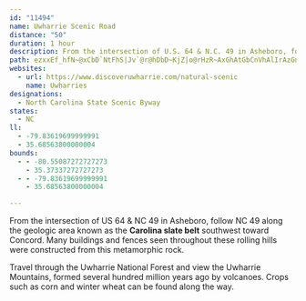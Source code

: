 ```yaml
---
id: "11494"
name: Uwharrie Scenic Road
distance: "50"
duration: 1 hour
description: From the intersection of U.S. 64 & N.C. 49 in Asheboro, follow N.C. 49 along the geologic area known as the 'Carolina slate belt' southwest toward Concord. Along the way, you pass through the Uwharrie National Forest and Mountains.
path: ezxxEf_hfN~@xCbD`NtFhS|Jv`@r@hDbD~KjZ|o@rHzR~AxGhAtGbCnVhAlIrAzGnA|EzTfp@rClKjAlFzEj`@rBbNnApFfk@rlBtQrr@|BdLjAnKjBpd@~@zKhBvKhGnTd_@foA|AfHrAxH~@nMbBj[dBnN|AnGlBjFpItQxB`GdBzHb@fC|@xJJtBBpEYtb@H`GvKjsAb@lEh@zDh@rBf@jBpBfF|BtDtCjD`EzDzn@pXlCpAxClBrExD~CzCvPhNzo@lj@nFjF|EzFjUn[`\be@xDdGrDhHpGfPrA~CbB~CdDnFzXpa@bGvK`Yjj@tJbQvLhRrRj[pPtUxdAbvAdLlP`Zba@dCvCpy@phA|BbCj@\~HhHjC~C`A~An@~ApKze@|AlFtAfClRrSdBfCR?dN|NtRnTzi@hk@lDjDxFtEbGjEbMrJhD`DbErFjH|K`PnWtGnJzBpFPl@d@fDTrE\j`AlK~~@rD~XxAdMEf@nBtQf@xCtAfDfS|[xAhDzAvHbCpOR^zGdd@v@~CjBfFrBxD`CfDpXpYvClDxCxFx@zBjm@lpBpW|{@bDfNtA|GvV`yAhB`JhCrKfEnNxUtn@vAbEpArEpArHx@lInAbm@XxSXnFt@`I^xCtAtHnm@fnCnAdH|@fHn@lJlLfsB\|Dh@|Dh@hDrAvG~@fDnB`GrDzIzkAlpB|CfGnA`D~CfKbBzGxAxK|Gbr@fCpYNtDB|Fy@xZDtGT~Eh@~EbA`GrAfFrAxDjArC|kAd_CvFpIpE`Fvi@zg@xC~DdChElBfEbBlFhBxIx@nHRxDn@vc@^tKlArItAlGjoAxcEbSdj@|J~Y~@fDrMt_@pKpYnAfE^fCRxChErqBXzHd@lE`BbIhBlFdBvDhBzCvDlFjZr`@tAfClBxGnBrNjHnm@d@~EfEd]
websites:
  - url: https://www.discoveruwharrie.com/natural-scenic
    name: Uwharries
designations:
  - North Carolina State Scenic Byway
states:
  - NC
ll:
  - -79.83619699999991
  - 35.68563800000004
bounds:
  - - -80.55087272727273
    - 35.37337272727273
  - - -79.83619699999991
    - 35.68563800000004

---
```


From the intersection of US 64 & NC 49 in Asheboro, follow NC 49 along the geologic area known as the **Carolina slate belt** southwest toward Concord. Many buildings and fences seen throughout these rolling hills were constructed from this metamorphic rock.

Travel through the Uwharrie National Forest and view the Uwharrie Mountains, formed several hundred million years ago by volcanoes. Crops such as corn and winter wheat can be found along the way.
